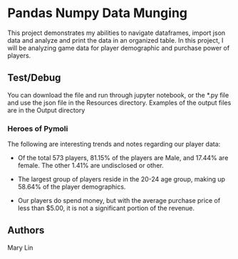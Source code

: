 # Pandas Numpy Data Munging

This project demonstrates my abilities to navigate dataframes, import json data and analyze and print the data in an organized table. In this project, I will be analyzing game data for player demographic and purchase power of players. 

## Test/Debug

You can download the file and run through jupyter notebook, or the *.py file and use the json file in the Resources directory. Examples of the output files are in the Output directory

### Heroes of Pymoli

The following are interesting trends and notes regarding our player data:

* Of the total 573 players, 81.15% of the players are Male, and 17.44% are female. The other 1.41% are undisclosed or other. 

* The largest group of players reside in the 20-24 age group, making up 58.64% of the player demographics. 

* Our players do spend money, but with the average purchase price of less than $5.00, it is not a significant portion of the revenue.

## Authors

Mary Lin
